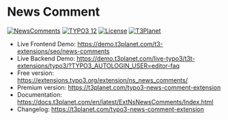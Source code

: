 # News Comment

  [![NewsComments](https://img.shields.io/badge/stable-v12.2.2-green?style=flat-square)](https://github.com/nitsan-technologies/ns_news_comments/tree/12.2.2) [![TYPO3 12](https://img.shields.io/badge/TYPO3-12-orange.svg?style=flat-square)](https://get.typo3.org/version/12) [![License](https://img.shields.io/badge/license-GPL--3.0-orange?style=flat-square)](https://www.gnu.org/licenses/gpl-3.0.en.html) [![T3Planet](https://img.shields.io/badge/T3Planet-NewsComments-50b99a?style=flat-square)](https://t3planet.com/typo3-news-comment-extension)

- Live Frontend Demo: https://demo.t3planet.com/t3-extensions/seo/news-comments
- Live Backend Demo: https://demo.t3planet.com/live-typo3/t3t-extensions/typo3/?TYPO3_AUTOLOGIN_USER=editor-faq
- Free version: https://extensions.typo3.org/extension/ns_news_comments/
- Premium version: https://t3planet.com/typo3-news-comment-extension
- Documentation: https://docs.t3planet.com/en/latest/ExtNsNewsComments/Index.html
- Changelog: https://t3planet.com/typo3-news-comment-extension
